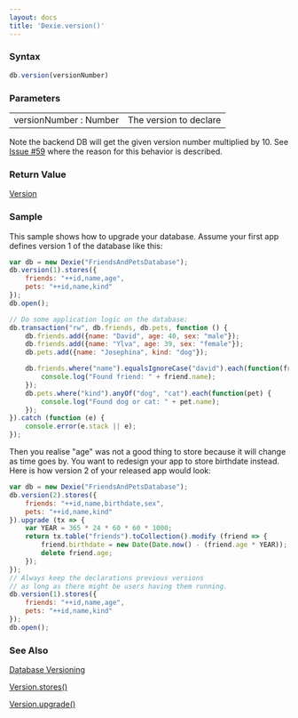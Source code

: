 ```yaml
---
layout: docs
title: 'Dexie.version()'
---
```


### Syntax

```javascript
db.version(versionNumber)
```

### Parameters
<table>
<tr><td>versionNumber : Number</td><td>The version to declare</td></tr>
</table>

Note the backend DB will get the given version number multiplied by 10. See [Issue #59](https://github.com/dfahlander/Dexie.js/issues/59) where the reason for this behavior is described.

### Return Value

[Version](/docs/Version/Version)

### Sample

This sample shows how to upgrade your database. Assume your first app defines version 1 of the database like this:

```javascript
var db = new Dexie("FriendsAndPetsDatabase");
db.version(1).stores({
    friends: "++id,name,age",
    pets: "++id,name,kind"
});
db.open(); 

// Do some application logic on the database:
db.transaction("rw", db.friends, db.pets, function () {
    db.friends.add({name: "David", age: 40, sex: "male"});
    db.friends.add({name: "Ylva", age: 39, sex: "female"});
    db.pets.add({name: "Josephina", kind: "dog"});

    db.friends.where("name").equalsIgnoreCase("david").each(function(friend) {
        console.log("Found friend: " + friend.name);
    });
    db.pets.where("kind").anyOf("dog", "cat").each(function(pet) {
        console.log("Found dog or cat: " + pet.name);
    });
}).catch (function (e) {
    console.error(e.stack || e);
});
```

Then you realise "age" was not a good thing to store because it will change as time goes by. You want to redesign your app to store birthdate instead. Here is how version 2 of your released app would look:

```javascript
var db = new Dexie("FriendsAndPetsDatabase");
db.version(2).stores({
    friends: "++id,name,birthdate,sex",
    pets: "++id,name,kind"
}).upgrade (tx => {
    var YEAR = 365 * 24 * 60 * 60 * 1000;
    return tx.table("friends").toCollection().modify (friend => {
        friend.birthdate = new Date(Date.now() - (friend.age * YEAR));
        delete friend.age;
    });
});
// Always keep the declarations previous versions
// as long as there might be users having them running.
db.version(1).stores({
    friends: "++id,name,age",
    pets: "++id,name,kind"
});
db.open();
```

### See Also

[Database Versioning](/docs/Tutorial/Design#database-versioning)

[Version.stores()](/docs/Version/Version.stores())

[Version.upgrade()](/docs/Version/Version.upgrade())
